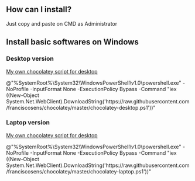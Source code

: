 ## How can I install?

Just copy and paste on CMD as Administrator

## Install basic softwares on Windows

### Desktop version

[My own chocolatey script for desktop](https://raw.githubusercontent.com/franciscosens/chocolatey/master/chocolatey-desktop.ps1) 

@"%SystemRoot%\System32\WindowsPowerShell\v1.0\powershell.exe" -NoProfile -InputFormat None -ExecutionPolicy Bypass -Command "iex ((New-Object System.Net.WebClient).DownloadString('https<span>://raw.githubusercontent.com/franciscosens/chocolatey/master/chocolatey-desktop.ps1</span>'))"


### Laptop version

[My own chocolatey script for desktop](https://raw.githubusercontent.com/franciscosens/chocolatey/master/chocolatey-laptop.ps1)

@"%SystemRoot%\System32\WindowsPowerShell\v1.0\powershell.exe" -NoProfile -InputFormat None -ExecutionPolicy Bypass -Command "iex ((New-Object System.Net.WebClient).DownloadString('https<span>://raw.githubusercontent.com/franciscosens/chocolatey/master/chocolatey-laptop.ps1</span>'))"

